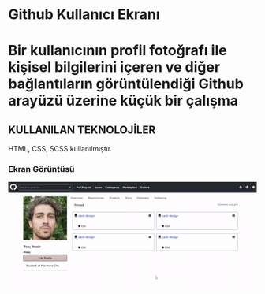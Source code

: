 <h1>Github Kullanıcı Ekranı<h1>

<p>Bir kullanıcının profil fotoğrafı ile kişisel bilgilerini içeren ve 
diğer bağlantıların görüntülendiği Github arayüzü üzerine küçük bir çalışma</p>

<h2>KULLANILAN TEKNOLOJİLER</h2>

<p>HTML, CSS, SCSS kullanılmıştır.</p>

<h3>Ekran Görüntüsü</h3>

![](ekran.gif)
